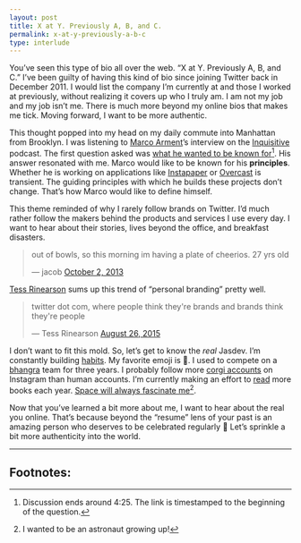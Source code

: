 ```yaml
---
layout: post
title: X at Y. Previously A, B, and C.
permalink: x-at-y-previously-a-b-c
type: interlude
---
```


You’ve seen this type of bio all over the web. “X at Y. Previously A, B, and C.” I’ve been guilty of having this kind of bio since joining Twitter back in December 2011. I would list the company I’m currently at and those I worked at previously, without realizing it covers up who I truly am. I am not my job and my job isn’t me. There is much more beyond my online bios that makes me tick. Moving forward, I want to be more authentic.

This thought popped into my head on my daily commute into Manhattan from Brooklyn. I was listening to [Marco Arment](https://twitter.com/marcoarment)’s interview on the [Inquisitive](https://overcast.fm/itunes909109678/inquisitive) podcast. The first question asked was [what he wanted to be known for](https://overcast.fm/+Fg9IeSC2o/0:37)[^1]. His answer resonated with me. Marco would like to be known for his **principles**. Whether he is working on applications like [Instapaper](http://instapaper.com) or [Overcast](http://overcast.fm) is transient. The guiding principles with which he builds these projects don’t change. That’s how Marco would like to define himself.

This theme reminded of why I rarely follow brands on Twitter. I’d much rather follow the makers behind the products and services I use every day. I want to hear about their stories, lives beyond the office, and breakfast disasters.

<blockquote class="twitter-tweet" lang="en"><p lang="en" dir="ltr">out of bowls, so this morning im having a plate of cheerios. 27 yrs old</p>&mdash; jacob <a href="https://twitter.com/fat/status/385409984638365696">October 2, 2013</a></blockquote> <script async src="//platform.twitter.com/widgets.js" charset="utf-8"></script>

[Tess Rinearson](https://twitter.com/_tessr) sums up this trend of “personal branding” pretty well.

<blockquote class="twitter-tweet" lang="en"><p lang="en" dir="ltr">twitter dot com, where people think they&#39;re brands and brands think they&#39;re people</p>&mdash; Tess Rinearson <a href="https://twitter.com/_tessr/status/636649966371344384">August 26, 2015</a></blockquote> <script async src="//platform.twitter.com/widgets.js" charset="utf-8"></script>

I don’t want to fit this mold. So, let’s get to know the _real_ Jasdev. I’m constantly building [habits](https://www.coach.me/users/3140daf3d432d7f0065b/activity). My favorite emoji is 🚀. I used to compete on a [bhangra](https://www.youtube.com/watch?v=vXgF-Ezg78c&feature=youtu.be&t=15s) team for three years. I probably follow more [corgi accounts](https://www.instagram.com/zoeydacorgi/) on Instagram than human accounts. I’m currently making an effort to [read](https://docs.google.com/spreadsheets/d/1_MuAkdaBHq5ib_fEJk6JBA4POMFk0BfIx8jRmbLXEmA/edit#gid=0) more books each year. [Space will always fascinate me](https://twitter.com/jasdev/status/428517906813423616)[^2].

Now that you’ve learned a bit more about me, I want to hear about the real you online. That’s because beyond the “resume” lens of your past is an amazing person who deserves to be celebrated regularly 👏 Let’s sprinkle a bit more authenticity into the world.

---

## Footnotes:

[^1]: Discussion ends around 4:25. The link is timestamped to the beginning of the question.

[^2]: I wanted to be an astronaut growing up!

